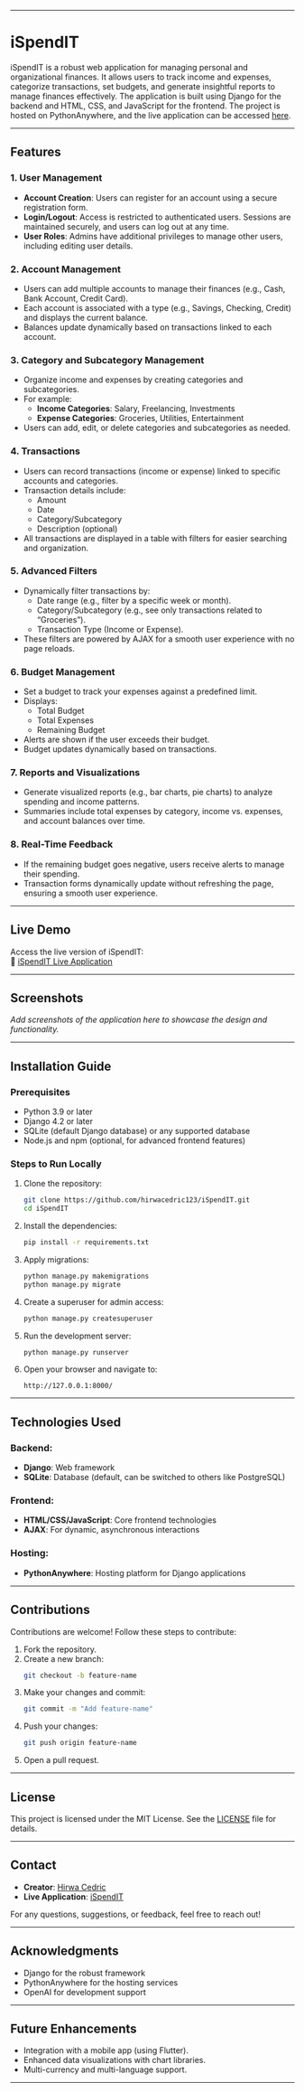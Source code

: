 

---

# iSpendIT

iSpendIT is a robust web application for managing personal and organizational finances. It allows users to track income and expenses, categorize transactions, set budgets, and generate insightful reports to manage finances effectively. The application is built using Django for the backend and HTML, CSS, and JavaScript for the frontend. The project is hosted on PythonAnywhere, and the live application can be accessed [here](https://ispendit.pythonanywhere.com/).

---

## Features

### 1. **User Management**
   - **Account Creation**: Users can register for an account using a secure registration form.
   - **Login/Logout**: Access is restricted to authenticated users. Sessions are maintained securely, and users can log out at any time.
   - **User Roles**: Admins have additional privileges to manage other users, including editing user details.

### 2. **Account Management**
   - Users can add multiple accounts to manage their finances (e.g., Cash, Bank Account, Credit Card).
   - Each account is associated with a type (e.g., Savings, Checking, Credit) and displays the current balance.
   - Balances update dynamically based on transactions linked to each account.

### 3. **Category and Subcategory Management**
   - Organize income and expenses by creating categories and subcategories.
   - For example:
     - **Income Categories**: Salary, Freelancing, Investments
     - **Expense Categories**: Groceries, Utilities, Entertainment
   - Users can add, edit, or delete categories and subcategories as needed.

### 4. **Transactions**
   - Users can record transactions (income or expense) linked to specific accounts and categories.
   - Transaction details include:
     - Amount
     - Date
     - Category/Subcategory
     - Description (optional)
   - All transactions are displayed in a table with filters for easier searching and organization.

### 5. **Advanced Filters**
   - Dynamically filter transactions by:
     - Date range (e.g., filter by a specific week or month).
     - Category/Subcategory (e.g., see only transactions related to “Groceries”).
     - Transaction Type (Income or Expense).
   - These filters are powered by AJAX for a smooth user experience with no page reloads.

### 6. **Budget Management**
   - Set a budget to track your expenses against a predefined limit.
   - Displays:
     - Total Budget
     - Total Expenses
     - Remaining Budget
   - Alerts are shown if the user exceeds their budget.
   - Budget updates dynamically based on transactions.

### 7. **Reports and Visualizations**
   - Generate visualized reports (e.g., bar charts, pie charts) to analyze spending and income patterns.
   - Summaries include total expenses by category, income vs. expenses, and account balances over time.

### 8. **Real-Time Feedback**
   - If the remaining budget goes negative, users receive alerts to manage their spending.
   - Transaction forms dynamically update without refreshing the page, ensuring a smooth user experience.

---

## Live Demo

Access the live version of iSpendIT:  
🔗 [iSpendIT Live Application](https://ispendit.pythonanywhere.com/)

---

## Screenshots

_Add screenshots of the application here to showcase the design and functionality._

---

## Installation Guide

### Prerequisites
- Python 3.9 or later
- Django 4.2 or later
- SQLite (default Django database) or any supported database
- Node.js and npm (optional, for advanced frontend features)

### Steps to Run Locally

1. Clone the repository:
   ```bash
   git clone https://github.com/hirwacedric123/iSpendIT.git
   cd iSpendIT
   ```

2. Install the dependencies:
   ```bash
   pip install -r requirements.txt
   ```

3. Apply migrations:
   ```bash
   python manage.py makemigrations
   python manage.py migrate
   ```

4. Create a superuser for admin access:
   ```bash
   python manage.py createsuperuser
   ```

5. Run the development server:
   ```bash
   python manage.py runserver
   ```

6. Open your browser and navigate to:
   ```
   http://127.0.0.1:8000/
   ```

---

## Technologies Used

### Backend:
- **Django**: Web framework
- **SQLite**: Database (default, can be switched to others like PostgreSQL)

### Frontend:
- **HTML/CSS/JavaScript**: Core frontend technologies
- **AJAX**: For dynamic, asynchronous interactions

### Hosting:
- **PythonAnywhere**: Hosting platform for Django applications

---

## Contributions

Contributions are welcome! Follow these steps to contribute:

1. Fork the repository.
2. Create a new branch:
   ```bash
   git checkout -b feature-name
   ```
3. Make your changes and commit:
   ```bash
   git commit -m "Add feature-name"
   ```
4. Push your changes:
   ```bash
   git push origin feature-name
   ```
5. Open a pull request.

---

## License

This project is licensed under the MIT License. See the [LICENSE](LICENSE) file for details.

---

## Contact

- **Creator**: [Hirwa Cedric](https://github.com/hirwacedric123)  
- **Live Application**: [iSpendIT](https://ispendit.pythonanywhere.com/)

For any questions, suggestions, or feedback, feel free to reach out!

---

## Acknowledgments

- Django for the robust framework
- PythonAnywhere for the hosting services
- OpenAI for development support

---

## Future Enhancements

- Integration with a mobile app (using Flutter).
- Enhanced data visualizations with chart libraries.
- Multi-currency and multi-language support.

---

